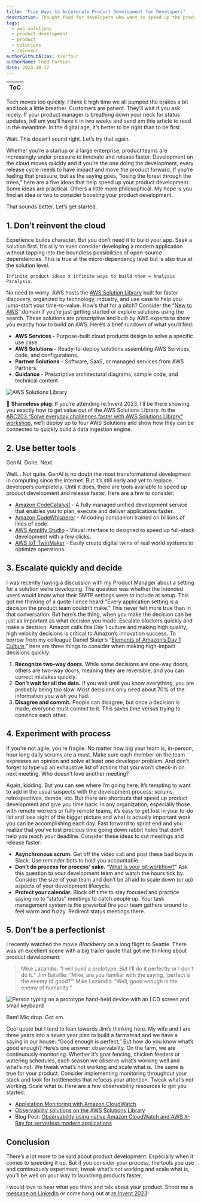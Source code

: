 ```yaml
---
title: "Five Ways to Accelerate Product Development for Developers"
description: Thought food for developers who want to speed up the product development lifecycle.  
tags:
  - aws-solutions
  - product-development
  - product
  - solutions
  - reinvent
authorGithubAlias: tierfour
authorName: Todd Fortier
date: 2023-10-17
---
```


|ToC|
|---|

Tech moves too quickly. I think it high time we all pumped the brakes a bit and took a little breather. Customers are patient. They’ll wait if you ask nicely. If your product manager is breathing down your neck for status updates, tell em you’ll have it in two weeks and send em this article to read in the meantime. In the digital age, it’s better to be right than to be first.

Wait. This doesn’t sound right. Let’s try that again.

Whether you’re a startup or a large enterprise, product teams are increasingly under pressure to innovate and release faster. Development on the cloud moves quickly and if you’re the one doing the development, every release cycle needs to have impact and move the product forward. If you’re feeling that pressure, but as the saying goes, “losing the forest through the trees,” here are a five ideas that help speed up your product development. Some ideas are practical. Others a little more philosophical. My hope is you find an idea or two to consider boosting your product development.

That sounds better. Let’s get started.

## 1. Don’t reinvent the cloud

Experience builds character. But you don’t need it to build your app. Seek a solution first. It’s silly to even consider developing a modern application without tapping into the boundless possibilities of open-source dependencies. This is true at the micro-dependency level but is also true at the solution level.

`Infinite product ideas x infinite ways to build them = Analysis Paralysis.`

No need to worry. AWS hosts the [AWS Solution Library](https://aws.amazon.com/solutions/?sc_channel=el&sc_campaign=reinvent&sc_content=five-ways-to-accelerate-product-development-for-developers&sc_geo=mult&sc_country=mult&sc_outcome=acq) built for faster discovery, organized by technology, industry, and use case to help you jump-start your time-to-value. How’s that for a pitch? Consider the “[New to AWS](https://aws.amazon.com/solutions/new-to-aws/?sc_channel=el&sc_campaign=reinvent&sc_content=five-ways-to-accelerate-product-development-for-developers&sc_geo=mult&sc_country=mult&sc_outcome=acq)” domain if you’re just getting started or explore solutions using the search. These solutions are prescriptive and built by AWS experts to show you exactly how to build on AWS. Here’s a brief rundown of what you’ll find:

* **AWS Services -** Purpose-built cloud products design to solve a specific use case.
* **AWS Solutions -** Ready-to-deploy solutions assembling AWS Services, code, and configurations.
* **Partner Solutions** - Software, SaaS, or managed services from AWS Partners.
* **Guidance** - Prescriptive architectural diagrams, sample code, and technical content.

![AWS Solutions Library](images/aws-amazon-solutions.png)

📣 **Shameless plug**: If you’re attending re:Invent 2023, I’ll be there showing you exactly how to get value out of the AWS Solutions Library. In the [ARC203 “Solve everyday challenges faster with AWS Solutions Library“ workshop](https://hub.reinvent.awsevents.com/attendee-portal/catalog/?search=ARC203&sc_channel=el&sc_campaign=reinvent&sc_content=five-ways-to-accelerate-product-development-for-developers&sc_geo=mult&sc_country=mult&sc_outcome=acq), we’ll deploy up to four AWS Solutions and show how they can be connected to quickly build a data ingestion engine.

## 2. Use better tools

GenAI. Done. Next.

Well... Not quite. GenAI is no doubt the most transformational development in computing since the internet. But it’s still early and yet to replace developers completely. Until it does, there are tools available to speed up product development and release faster. Here are a few to consider:

* [Amazon CodeCatalyst](https://aws.amazon.com/codecatalyst/?sc_channel=el&sc_campaign=reinvent&sc_content=five-ways-to-accelerate-product-development-for-developers&sc_geo=mult&sc_country=mult&sc_outcome=acq) - A fully managed unified development service that enables you to plan, execute and deliver applications faster.
* [Amazon CodeWhisperer](https://aws.amazon.com/codewhisperer?trk=83c710fd-0a7a-416b-9bb8-baa535b64ee0&sc_channel=el) - AI coding companion trained on billions of lines of code.
* [AWS Amplify Studio](https://aws.amazon.com/amplify/studio/?sc_channel=el&sc_campaign=reinvent&sc_content=five-ways-to-accelerate-product-development-for-developers&sc_geo=mult&sc_country=mult&sc_outcome=acq) - Visual interface to designed to speed up full-stack development with a few clicks.
* [AWS IoT TwinMaker](https://aws.amazon.com/iot-twinmaker/?sc_channel=el&sc_campaign=reinvent&sc_content=five-ways-to-accelerate-product-development-for-developers&sc_geo=mult&sc_country=mult&sc_outcome=acq) - Easily create digital twins of real world systems to optimize operations.

## 3. Escalate quickly and decide

I was recently having a discussion with my Product Manager about a setting for a solution we’re developing. The question was whether the intended users would know what their SMTP settings were to include at setup. This got me thinking of a quote I once heard “Every application setting is a decision the product team couldn’t make.” This never felt more true than in that conversation. But here’s the thing, when you make the decision can be just as important as what decision you made. Escalate blockers quickly and make a decision. Amazon calls this Day 1 culture and making high quality, high velocity decisions is critical to Amazon’s innovation success. To borrow from my colleague Daniel Slater’s “[Elements of Amazon’s Day 1 Culture](https://aws.amazon.com/executive-insights/content/how-amazon-defines-and-operationalizes-a-day-1-culture/?sc_channel=el&sc_campaign=reinvent&sc_content=five-ways-to-accelerate-product-development-for-developers&sc_geo=mult&sc_country=mult&sc_outcome=acq),” here are three things to consider when making high-impact decisions quickly:

1. **Recognize two-way doors.** While some decisions are one-way doors, others are two-way doors, meaning they are reversible, and you can correct mistakes quickly.
2. **Don't wait for all the data.** If you wait until you know everything, you are probably being too slow. Most decisions only need about 70% of the information you wish you had.
3. **Disagree and commit.** People can disagree, but once a decision is made, everyone must commit to it. This saves time versus trying to convince each other.

## 4. Experiment with process

If you’re not agile, you’re fragile. No matter how big your team is, in-person, hour long daily scrums are a must. Make sure each member on the team expresses an opinion and solve at least one developer problem. And don’t forget to type up an exhaustive list of actions that you won’t check-in on next meeting. Who doesn’t love another meeting?

Again, kidding. But you can see where I’m going here. It’s tempting to want to add in the usual suspects with the development process: scrums, retrospectives, demos, etc. But there are shortcuts that speed up product development and give you time back. In any organization, especially those with remote workers or fully remote teams, it’s easy to get lost in your to-do list and lose sight of the bigger picture and what is actually important work you can be accomplishing each day. Fast forward to sprint end and you realize that you’ve lost precious time going down rabbit holes that don’t help you reach your deadline. Consider these ideas to cut meetings and release faster:

* **Asynchronous scrum.** Get off the video call and post these bad boys in Slack. Use reminder bots to hold you accountable.
* **Don’t do process for process’ sake.** “[What is your git workflow?](https://aws.amazon.com/blogs/devops/implementing-gitflow-with-amazon-codecatalyst/?sc_channel=el&sc_campaign=reinvent&sc_content=five-ways-to-accelerate-product-development-for-developers&sc_geo=mult&sc_country=mult&sc_outcome=acq)” Ask this question to your development team and watch the hours tick by. Consider the size of your team and don’t be afraid to scale down (or up) aspects of your development lifecycle.
* **Protect your calendar.** Block off time to stay focused and practice saying no to “status” meetings to catch people up. Your task management system is the preverbal fire your team gathers around to feel warm and fuzzy. Redirect status meetings there.

## 5. Don’t be a perfectionist

I recently watched the movie *Blackberry* on a long flight to Seattle. There was an excellent scene with a big trailer quote that got me thinking about product development:

> Mike Lazaridis: “I will build a prototype. But I’ll do it perfectly or I don’t do it.“
> Jim Balsillie: “Mike, are you familiar with the saying, ‘perfect is the enemy of good?’”
> Mike Lazaridis: “Well, good enough is the enemy of humanity.”

![Person typing on a prototype hand-held device with an LCD screen and small keyboard](https://media.giphy.com/media/oa6I4QoVUFhD1rIz4V/giphy.gif)

Bam! Mic drop. Got em.

Cool quote but I tend to lean towards Jim’s thinking here. My wife and I are three years into a seven year plan to build a farmstead and we have a saying in our house: “Good enough is perfect.” But how do you know what’s good enough? Here’s one answer: observability. On the farm, we are continuously monitoring. Whether it’s goat fencing, chicken feeders or watering schedules, each season we observe what’s working well and what’s not. We tweak what’s not working and scale what is. The same is true for your product. Consider implementing monitoring throughout your stack and look for bottlenecks that refocus your attention. Tweak what’s not working. Scale what is. Here are a few observability resources to get you started:

* [Application Monitoring with Amazon CloudWatch](https://aws.amazon.com/solutions/implementations/application-monitoring-with-cloudwatch/?did=sl_card&trk=sl_card&sc_channel=el&sc_campaign=reinvent&sc_content=five-ways-to-accelerate-product-development-for-developers&sc_geo=mult&sc_country=mult&sc_outcome=acq)
* [Observability solutions on the AWS Solutions Library](https://aws.amazon.com/solutions/cloud-foundations/capabilities/observability/?sc_channel=el&sc_campaign=reinvent&sc_content=five-ways-to-accelerate-product-development-for-developers&sc_geo=mult&sc_country=mult&sc_outcome=acq)
* Blog Post: [Observability using native Amazon CloudWatch and AWS X-Ray for serverless modern applications](https://aws.amazon.com/blogs/mt/observability-using-native-amazon-cloudwatch-and-aws-x-ray-for-serverless-modern-applications/?sc_channel=el&sc_campaign=reinvent&sc_content=five-ways-to-accelerate-product-development-for-developers&sc_geo=mult&sc_country=mult&sc_outcome=acq)

## Conclusion

There’s a lot more to be said about product development. Especially when it comes to speeding it up. But if you consider your process, the tools you use and continuously experiment, tweak what’s not working and scale what is, you’ll be well on your way to launching products faster.

I would love to hear what you think and talk about your product. Shoot me a [message on LinkedIn](https://www.linkedin.com/in/tierfour) or come hang out at [re:Invent 2023](https://hub.reinvent.awsevents.com/attendee-portal/catalog/?search=ARC203?sc_channel=el&sc_campaign=reinvent&sc_content=five-ways-to-accelerate-product-development-for-developers&sc_geo=mult&sc_country=mult&sc_outcome=acq)!
